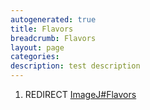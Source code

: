 ```yaml
---
autogenerated: true
title: Flavors
breadcrumb: Flavors
layout: page
categories: 
description: test description
---
```


1.  REDIRECT [ImageJ\#Flavors](ImageJ#Flavors)
